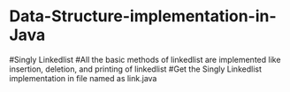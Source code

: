 # Data-Structure-implementation-in-Java

#Singly Linkedlist
#All the basic methods of linkedlist are implemented like insertion, deletion, and printing of linkedlist
#Get the Singly Linkedlist implementation in file named as link.java 
